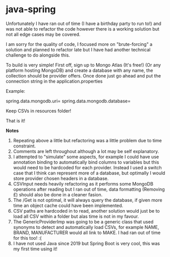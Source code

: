 # java-spring

Unfortunately I have ran out of time (I have a birthday party to run to!) and was not able to refactor the code however there is a working solution but not all edge cases may be covered.

I am sorry for the quality of code, I focused more on "brute-forcing" a solution and planned to refactor late but I have had another technical challenge to do alongside this.

To build is very simple! First off, sign up to Mongo Atlas (It's free!) (Or any platform hosting MongoDB) and create a database with any name, the collection should be provider offers. Once done just go ahead and put the connection string in the application.properties

Example:

spring.data.mongodb.uri=
spring.data.mongodb.database=

Keep CSVs in resources folder!

That is it! 

**Notes**

1. Repeating above a little but refactoring was a little problem due to time constraint.
2. Comments are left throughout although a lot may be self explanatory.
3. I attempted to "simulate" some aspects, for example I could have use annotation binding to automatically bind columns to variables but this would need to be hardcoded for each provider. Instead I used a switch case that I think can represent more of a database, but optimally I would store provider chosen headers in a database.
4. CSVInput needs heavily refactoring as it performs some MongoDB operations after reading but I ran out of time, data formatting (Removing £) should also be done in a cleaner fasion.
5. The /Get is not optimal, it will always query the database, if given more time an object cache could have been implemented.
6. CSV paths are hardcoded in to read, another solution would just be to load all CSV within a folder but alas time is not in my favour.
7. The GenericProviderImp was going to be a generic class that used synonyms to detect and automatically load CSVs, for example NAME, BRAND, MANUFACTURER would all link to MAKE. I had ran out of time for this too! :(
8. I have not used Java since 2019 but Spring Boot is very cool, this was my first time using it!
